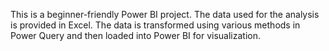This is a beginner-friendly Power BI project. 
The data used for the analysis is provided in Excel. The data is transformed using various methods in Power Query and then loaded into Power BI for visualization.